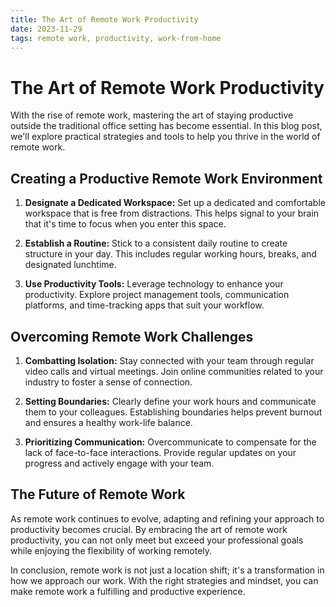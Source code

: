 ```yaml
---
title: The Art of Remote Work Productivity
date: 2023-11-29
tags: remote work, productivity, work-from-home
---
```


# The Art of Remote Work Productivity

With the rise of remote work, mastering the art of staying productive outside the traditional office setting has become essential. In this blog post, we'll explore practical strategies and tools to help you thrive in the world of remote work.

## Creating a Productive Remote Work Environment

1. **Designate a Dedicated Workspace:** Set up a dedicated and comfortable workspace that is free from distractions. This helps signal to your brain that it's time to focus when you enter this space.

2. **Establish a Routine:** Stick to a consistent daily routine to create structure in your day. This includes regular working hours, breaks, and designated lunchtime.

3. **Use Productivity Tools:** Leverage technology to enhance your productivity. Explore project management tools, communication platforms, and time-tracking apps that suit your workflow.

## Overcoming Remote Work Challenges

1. **Combatting Isolation:** Stay connected with your team through regular video calls and virtual meetings. Join online communities related to your industry to foster a sense of connection.

2. **Setting Boundaries:** Clearly define your work hours and communicate them to your colleagues. Establishing boundaries helps prevent burnout and ensures a healthy work-life balance.

3. **Prioritizing Communication:** Overcommunicate to compensate for the lack of face-to-face interactions. Provide regular updates on your progress and actively engage with your team.

## The Future of Remote Work

As remote work continues to evolve, adapting and refining your approach to productivity becomes crucial. By embracing the art of remote work productivity, you can not only meet but exceed your professional goals while enjoying the flexibility of working remotely.

In conclusion, remote work is not just a location shift; it's a transformation in how we approach our work. With the right strategies and mindset, you can make remote work a fulfilling and productive experience.
